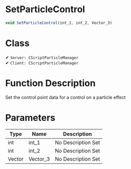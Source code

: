 # SetParticleControl
```js	
void SetParticleControl(int_1, int_2, Vector_3)
```
# Class
✔ `Server: CScriptParticleManager`  
✔ `Client: CScriptParticleManager`  

# Function Description
Set the control point data for a control on a particle effect
# Parameters
Type|Name|Description
--|--|--
int|int_1|No Description Set
int|int_2|No Description Set
Vector|Vector_3|No Description Set
